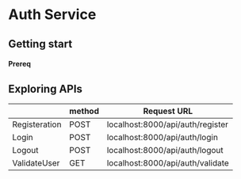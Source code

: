 # Auth Service

## Getting start

#### Prereq

## Exploring APIs

|               | method | Request URL                 |
| ------------- | ------ | --------------------------- |
| Registeration | POST   | localhost:8000/api/auth/register |
| Login         | POST   | localhost:8000/api/auth/login    |
| Logout        | POST   | localhost:8000/api/auth/logout   |
| ValidateUser  | GET    | localhost:8000/api/auth/validate |